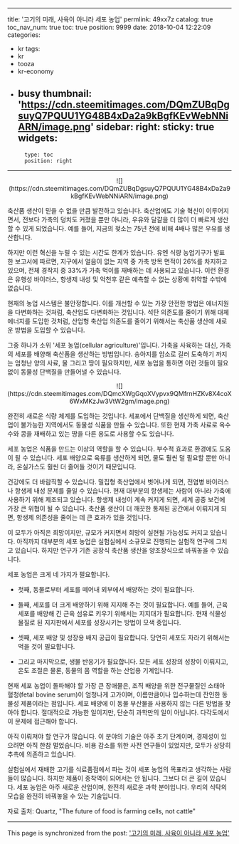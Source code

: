 
---
title: '고기의 미래, 사육이 아니라 세포 농업'
permlink: 49xx7z
catalog: true
toc_nav_num: true
toc: true
position: 9999
date: 2018-10-04 12:22:09
categories:
- kr
tags:
- kr
- tooza
- kr-economy
- busy
thumbnail: 'https://cdn.steemitimages.com/DQmZUBqDgsuyQ7PQUU1YG48B4xDa2a9kBgfKEvWebNNiARN/image.png'
sidebar:
    right:
        sticky: true
widgets:
    -
        type: toc
        position: right
---


<center>
![](https://cdn.steemitimages.com/DQmZUBqDgsuyQ7PQUU1YG48B4xDa2a9kBgfKEvWebNNiARN/image.png)
</center>

축산품 생산이 믿을 수 없을 만큼 발전하고 있습니다.  축산업에도 기술 혁신이 이루어지면서, 전보다 가축의 덩치도 커졌을 뿐만 아니라, 우유와 달걀을 더 많이 더 빠르게 생산할 수 있게 되었습니다. 예를 들어, 지금의 젖소는 75년 전에 비해 4배나 많은 우유를 생산합니다. 

하지만 이런 혁신을 누릴 수 있는 시간도 한계가 있습니다. 유엔 식량 농업기구가 발표 한 보고서에 따르면, 지구에서 얼음이 없는 지역 중 가축 방목 면적이 26%를 차지하고 있으며, 전체 경작지 중 33%가 가축 먹이를 재배하는 데 사용되고 있습니다. 이런 환경은 유행성 바이러스, 항생제 내성 및 악천후 같은 예측할 수 없는 상황에 취약할 수밖에 없습니다.  

현재의 농업 시스템은 불안정합니다. 이를 개선할 수 있는 가장 안전한 방법은 에너지원을 다변화하는 것처럼, 축산업도 다변화하는 것입니다. 석탄 의존도를 줄이기 위해 대체 에너지를 도입한 것처럼, 산업형 축산업 의존도를 줄이기 위해서는 축산품 생산에 새로운 방법을 도입할 수 있습니다. 

그중 하나가 소위 '세포 농업(cellular agriculture)'입니다. 가축을 사육하는 대신, 가축의 세포를 배양해 축산품을 생산하는 방법입니다. 송아지를 암소로 길러 도축하기 까지는 엄청난 양의 사료, 물 그리고 땅이 필요하지만, 세포 농업을 통하면 이런 것들이 필요 없이 동물성 단백질을 만들어낼 수 있습니다. 

<center>
![](https://cdn.steemitimages.com/DQmcXWgGqoXVypvx9QMfrnHZKv8X4coX6WxMKzJw3VtW2gm/image.png)
</center>

완전히 새로운 식량 체계를 도입하는 것입니다. 세포에서 단백질을 생산하게 되면, 축산업이 불가능한 지역에서도 동물성 식품을 만들 수 있습니다. 또한 현재 가축 사료로 옥수수와 콩을 재배하고 있는 땅을 다른 용도로 사용할 수도 있습니다. 

세포 농업은 식품을 만드는 이상의 역할을 할 수 있습니다. 부수적 효과로 환경에도 도움이 될 수 있습니다. 세포 배양으로 육류를 생산하게 되면, 물도 훨씬 덜 필요할 뿐만 아니라, 온실가스도 훨씬 더 줄어들 것이기 때문입니다.  

건강에도 더 바람직할 수 있습니다. 밀집형 축산업에서 벗어나게 되면, 전염병 바이러스나 항생제 내성 문제를 줄일 수 있습니다. 현재 대부분의 항생제는 사람이 아니라 가축에 사용하기 위해 제조되고 있습니다. 항생제 내성이 계속 커지게 되면, 세계 공중 보건에 가장 큰 위협이 될 수 있습니다. 축산품 생산이 더 깨끗한 통제된 공간에서 이뤄지게 되면, 항생제 의존성을 줄이는 데 큰 효과가 있을 것입니다. 

이 모두가 아직은 희망이지만, 규모가 커지면서 희망이 실현될 가능성도 커지고 있습니다. 아직까지 대부분의 세포 농업은 실험실에서 소규모로 진행되는 실험적 연구에 그치고 있습니다. 하지만 연구가 기존 공장식 축산품 생산을 양조장식으로 바꿔놓을 수 있습니다.  

세포 농업은 크게 네 가지가 필요합니다.  

-  첫째, 동물로부터 세포를 떼어내 외부에서 배양하는 것이 필요합니다. 

-  둘째, 세포를 더 크게 배양하기 위해 지지해 주는 것이 필요합니다. 예를 들어, 근육 세포를 배양해 긴 근육 섬유로 키우기 위해서는 지지대가 필요합니다. 현재 식물성 물질로 된 지지판에서 세포를 성장시키는 방법이 모색 중입니다. 

- 셋째, 세포 배양 및 성장용 배지 공급이 필요합니다. 당연히 세포도 자라기 위해서는 먹을 것이 필요합니다. 

-  그리고 마지막으로, 생물 반응기가 필요합니다. 모든 세포 성장의 성장이 이뤄지고, 온도 조절은 물론, 동물의 몸 역할을 하는 산업용 기계입니다.  

현재 세포 농업이 돌파해야 할 가장 큰 장애물은, 조직 배양을 위한 전구물질인 소태아 혈청(fetal bovine serum)이 엄청나게 고가이며, 이름만큼이나 입수하는데 잔인한 동물성 제품이라는 점입니다. 세포 배양에 이 동물 부산물을 사용하지 않는 다른 방법을 찾아야 합니다. 절대적으로 가능한 일이지만, 단순히 과학만의 일이 아닙니다. 다각도에서 이 문제에 접근해야 합니다.  

아직 이뤄져야 할 연구가 많습니다. 이 분야의 기술은 아주 초기 단계이며, 경제성이 있으려면 아직 한참 멀었습니다. 비용 감소를 위한 사전 연구들이 있었지만, 모두가 상당히 추측에 의존하고 있습니다. 

실험실에서 재배한 고기를 식료품점에서 파는 것이 세포 농업의 목표라고 생각하는 사람들이 많습니다. 하지만 제품이 종착역이 되어서는 안 됩니다. 그보다 더 큰 길이 있습니다. 세포 농업은 아주 새로운 산업이며, 완전히 새로운 과학 분야입니다. 우리의 식탁의 모습을 완전히 바꿔놓을 수 있는 기술입니다.

자료 출처: Quartz, "The future of food is farming cells, not cattle"

- - -

This page is synchronized from the post: ['고기의 미래, 사육이 아니라 세포 농업'](https://steemit.com/@pius.pius/49xx7z)
